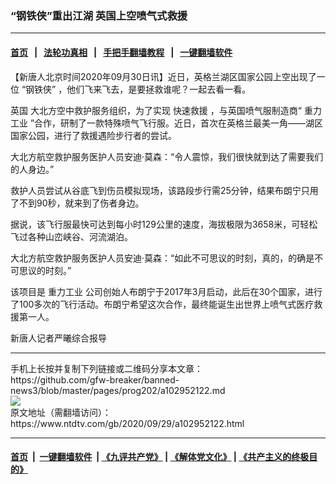 ### “钢铁侠”重出江湖 英国上空喷气式救援
------------------------

#### [首页](https://github.com/gfw-breaker/banned-news3/blob/master/README.md) &nbsp;&nbsp;|&nbsp;&nbsp; [法轮功真相](https://github.com/begood0513/basic/blob/master/README.md)  &nbsp;&nbsp;|&nbsp;&nbsp; [手把手翻墙教程](https://github.com/gfw-breaker/guides/wiki)  &nbsp;&nbsp;|&nbsp;&nbsp; [一键翻墙软件](https://github.com/gfw-breaker/nogfw/blob/master/README.md)  



<div><div class="post_content" itemprop="articleBody">
 <p>
  【新唐人北京时间2020年09月30日讯】近日，英格兰湖区国家公园上空出现了一位
  <ok href="https://www.ntdtv.com/gb/“钢铁侠”.htm">
   “钢铁侠”
  </ok>
  ，他们飞来飞去，是要拯救谁呢？一起去看一看。
 </p>
 <p>
  <ok href="https://www.ntdtv.com/gb/英国.htm">
   英国
  </ok>
  大北方空中救护服务组织，为了实现
  <ok href="https://www.ntdtv.com/gb/快速救援.htm">
   快速救援
  </ok>
  ，与英国喷气服制造商“
  <ok href="https://www.ntdtv.com/gb/重力工业.htm">
   重力工业
  </ok>
  ”合作，研制了一款特殊喷气飞行服。近日，首次在英格兰最美一角——湖区国家公园，进行了救援遇险步行者的尝试。
 </p>
 <p>
  大北方航空救护服务医护人员安迪·莫森：“令人震惊，我们很快就到达了需要我们的人身边。”
 </p>
 <p>
  救护人员尝试从谷底飞到伤员模拟现场，该路段步行需25分钟，结果布朗宁只用了不到90秒，就来到了伤者身边。
 </p>
 <p>
  据说，该飞行服最快可达到每小时129公里的速度，海拔极限为3658米，可轻松飞过各种山峦峡谷、河流湖泊。
 </p>
 <p>
  大北方航空救护服务医护人员安迪·莫森：“如此不可思议的时刻，真的，的确是不可思议的时刻。”
 </p>
 <p>
  该项目是
  <ok href="https://www.ntdtv.com/gb/重力工业.htm">
   重力工业
  </ok>
  公司创始人布朗宁于2017年3月启动，此后在30个国家，进行了100多次的飞行活动。布朗宁希望这次合作，最终能诞生出世界上喷气式医疗救援第一人。
 </p>
 <p>
  新唐人记者严曦综合报导
 </p>
 <div class="single_ad">
 </div>
</div>
</div>
<hr/>
手机上长按并复制下列链接或二维码分享本文章：<br/>
https://github.com/gfw-breaker/banned-news3/blob/master/pages/prog202/a102952122.md <br/>
<a href='https://github.com/gfw-breaker/banned-news3/blob/master/pages/prog202/a102952122.md'><img src='https://github.com/gfw-breaker/banned-news3/blob/master/pages/prog202/a102952122.md.png'/></a> <br/>
原文地址（需翻墙访问）：https://www.ntdtv.com/gb/2020/09/29/a102952122.html


------------------------
#### [首页](https://github.com/gfw-breaker/banned-news3/blob/master/README.md) &nbsp;|&nbsp; [一键翻墙软件](https://github.com/gfw-breaker/nogfw/blob/master/README.md) &nbsp;| [《九评共产党》](https://github.com/gfw-breaker/9ping.md/blob/master/README.md#九评之一评共产党是什么) | [《解体党文化》](https://github.com/gfw-breaker/jtdwh.md/blob/master/README.md) | [《共产主义的终极目的》](https://github.com/gfw-breaker/gczydzjmd.md/blob/master/README.md)


<img src='http://gfw-breaker.win/banned-news3/pages/prog202/a102952122.md' width='0px' height='0px'/>